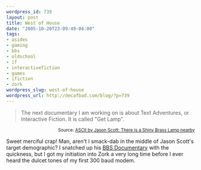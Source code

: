 ```yaml
--- 
wordpress_id: 739
layout: post
title: West of House
date: "2005-10-20T23:09:49-04:00"
tags: 
- asides
- gaming
- bbs
- oldschool
- if
- interactivefiction
- games
- ifiction
- zork
wordpress_slug: west-of-house
wordpress_url: http://decafbad.com/blog/?p=739
---
```

<blockquote cite="http://ascii.textfiles.com/archives/000168.html">The next documentary I am working on is about Text Adventures, or Interactive Fiction. It is called "Get Lamp".</blockquote>
<small style="text-align:right; display:block">Source: <a href="http://ascii.textfiles.com/archives/000168.html">ASCII by Jason Scott: There is a Shiny Brass Lamp nearby</a></small>

Sweet merciful crap!  Man, aren't I smack-dab in the middle of Jason Scott's target demographic?  I snatched up his [BBS Documentary][bbs] with the quickness, but I got my initiation into Zork a very long time before I ever heard the dulcet tones of my first 300 baud modem.

[bbs]: http://www.bbsdocumentary.com

<!-- tags: bbs interactivefiction zork ifiction if gaming games oldschool -->

